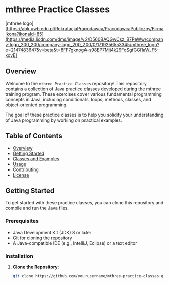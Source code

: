 # mthree Practice Classes

[mthree logo][https://abk.uwb.edu.pl/RekrutacjaPracodawca/PracodawcaPubliczny/FirmaIkona?ikonaId=85](https://media.licdn.com/dms/image/v2/D560BAQGwCsz_B7PeWw/company-logo_200_200/company-logo_200_200/0/1719256553345/mthree_logo?e=2147483647&v=beta&t=8FF7gknogA-s98EP7Mij4k29FoSgfGGi1aW_F5-xovE]  <!-- Optional: add an mthree logo or related image -->

## Overview

Welcome to the `mthree Practice Classes` repository! This repository contains a collection of Java practice classes developed during the mthree training program. These exercises cover various fundamental programming concepts in Java, including conditionals, loops, methods, classes, and object-oriented programming.

The goal of these practice classes is to help you solidify your understanding of Java programming by working on practical examples.

## Table of Contents

- [Overview](#overview)
- [Getting Started](#getting-started)
- [Classes and Examples](#classes-and-examples)
- [Usage](#usage)
- [Contributing](#contributing)
- [License](#license)

## Getting Started

To get started with these practice classes, you can clone this repository and compile and run the Java files.

### Prerequisites

- Java Development Kit (JDK) 8 or later
- Git for cloning the repository
- A Java-compatible IDE (e.g., IntelliJ, Eclipse) or a text editor

### Installation

1. **Clone the Repository**:

   ```sh
   git clone https://github.com/yourusername/mthree-practice-classes.git
